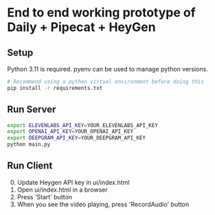 # End to end working prototype of Daily + Pipecat + HeyGen

## Setup
Python 3.11 is required. pyenv can be used to manage python versions.

```bash
# Recommend using a python virtual environment before doing this
pip install -r requirements.txt
```

## Run Server

```bash
export ELEVENLABS_API_KEY=YOUR_ELEVENLABS_API_KEY
export OPENAI_API_KEY=YOUR_OPENAI_API_KEY
export DEEPGRAM_API_KEY=YOUR_DEEPGRAM_API_KEY
python main.py
```

## Run Client

0. Update Heygen API key in ui/index.html
1. Open ui/index.html in a browser
2. Press 'Start' button
3. When you see the video playing, press 'RecordAudio' button
